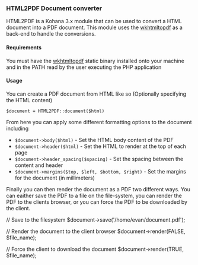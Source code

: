 ### HTML2PDF Document converter

HTML2PDF is a Kohana 3.x module that can be used to convert a HTML document into
a PDF document. This module uses the [wkhtmltopdf](http://code.google.com/p/wkhtmltopdf/)
as a back-end to handle the conversions.

#### Requirements

You must have the [wkhtmltopdf](http://code.google.com/p/wkhtmltopdf/) static
binary installed onto your machine and in the PATH read by the user executing
the PHP application

#### Usage

You can create a PDF document from HTML like so (Optionally specifying the HTML content)

    $document = HTML2PDF::document($html)

From here you can apply some different formatting options to the document including

 * `$document->body($html)` - Set the HTML body content of the PDF
 * `$document->header($html)` - Set the HTML to render at the top of each page
 * `$document->header_spacing($spacing)` - Set the spacing between the content and header
 * `$document->margins($top, $left, $bottom, $right)` - Set the margins for the document (in millimeters)

Finally you can then render the document as a PDF two different ways. You can
eaither save the PDF to a file on the file-system, you can render the PDF to the
clients browser, or you can force the PDF to be downloaded by the client.

   // Save to the filesystem
   $document->save('/home/evan/document.pdf');

   // Render the document to the client browser
   $document->render(FALSE, $file_name);

   // Force the client to download the document
   $document->render(TRUE, $file_name);
